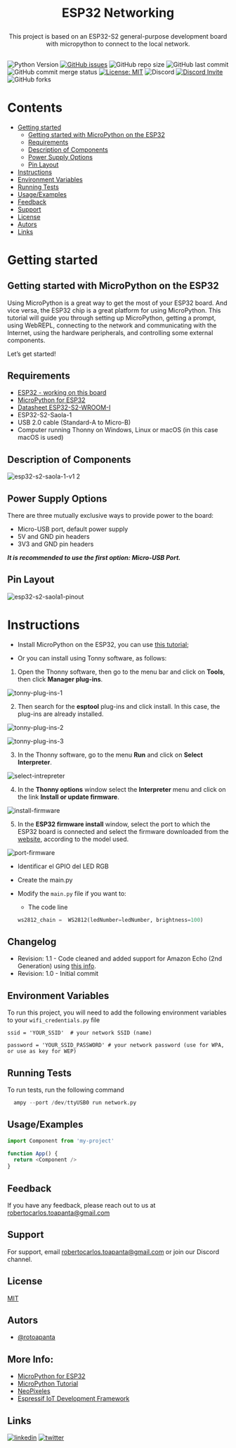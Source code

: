 # <p align="center">ESP32 Networking

<p align="center">This project is based on an ESP32-S2 general-purpose development board with micropython to connect to the local network.</p>

##

![Python Version](https://img.shields.io/pypi/pyversions/3)
[![GitHub issues](https://img.shields.io/github/issues/rotoapanta/ESP32-Networking
)](https://github.com/rotoapanta/ESP32-Networking/issues)
![GitHub repo size](https://img.shields.io/github/repo-size/rotoapanta/ESP32-Blinking-RGB-Led
)
![GitHub last commit](https://img.shields.io/github/last-commit/rotoapanta/ESP32-Networking
)
![GitHub commit merge status](https://img.shields.io/github/commit-status/rotoapanta/prueba2/main/6a500cc65d)
[![License: MIT](https://img.shields.io/badge/License-MIT-yellow.svg)](https://opensource.org/licenses/MIT)
![Discord](https://img.shields.io/discord/996422496842694726)
[![Discord Invite](https://img.shields.io/badge/discord-join%20now-green)](https://discord.gg/pSAp2qXe)
![GitHub forks](https://img.shields.io/github/forks/rotoapanta/ESP32-Blinking-RGB-Led?style=social)

# Contents

  * [Getting started](#getting-started)
    * [Getting started with MicroPython on the ESP32](#getting-started-with-micropython-on-the-esp32)
    * [Requirements](#requirements)
    * [Description of Components](#description-of-components)
    * [Power Supply Options](#power-supply-options)
    * [Pin Layout](#pin-layout)
  * [Instructions](#instructions)
  * [Environment Variables](#environment-variables)
  * [Running Tests](#running-tests)
  * [Usage/Examples](#usage-examples)
  * [Feedback](#feedback)
  * [Support](#support)
  * [License](#license)
  * [Autors](#autors)
  * [Links](#links)

# Getting started

## Getting started with MicroPython on the ESP32

Using MicroPython is a great way to get the most of your ESP32 board. And vice versa, the ESP32 chip is a great platform for using MicroPython. This tutorial will guide you through setting up MicroPython, getting a prompt, using WebREPL, connecting to the network and communicating with the Internet, using the hardware peripherals, and controlling some external components.

Let’s get started!
 
## Requirements

  * [ESP32 - working on this board](https://docs.espressif.com/projects/esp-idf/en/latest/esp32s2/hw-reference/esp32s2/user-guide-saola-1-v1.2.html)
  * [MicroPython for ESP32](http://micropython.org/download#esp32)
  * [Datasheet ESP32-S2-WROOM-I](https://www.espressif.com/sites/default/files/documentation/esp32-s2-wroom_esp32-s2-wroom-i_datasheet_en.pdf)
  * ESP32-S2-Saola-1
  * USB 2.0 cable (Standard-A to Micro-B)
  * Computer running Thonny on Windows, Linux or macOS (in this case macOS is used)

## Description of Components

![esp32-s2-saola-1-v1 2](https://user-images.githubusercontent.com/16738424/187048221-2b4044f2-b21a-4bbe-9c9f-85ab6a8721bb.png)

## Power Supply Options

There are three mutually exclusive ways to provide power to the board:

  * Micro-USB port, default power supply
  * 5V and GND pin headers
  * 3V3 and GND pin headers

**_It is recommended to use the first option: Micro-USB Port._**

## Pin Layout
![esp32-s2-saola1-pinout](https://user-images.githubusercontent.com/16738424/187049261-8ccb55c8-75af-4fb4-b2c2-04de95fb5af5.jpg)

# Instructions

* Install MicroPython on the ESP32, you can use [this tutorial](https://lemariva.com/blog/2017/10/micropython-getting-started);

* Or you can install using Tonny software, as follows:

1. Open the Thonny software, then go to the menu bar and click on **Tools**, then click **Manager plug-ins**.

![tonny-plug-ins-1](https://user-images.githubusercontent.com/16738424/193680097-2df312a8-6a18-45f4-b775-6c25d1d514ab.png)

2. Then search for the **esptool** plug-ins and click install. In this case, the plug-ins are already installed.

![tonny-plug-ins-2](https://user-images.githubusercontent.com/16738424/193679929-40adef10-f0d5-4b5e-a58a-1a5f99f80b8f.png)

![tonny-plug-ins-3](https://user-images.githubusercontent.com/16738424/193679194-e8c67aca-759b-40c7-ab71-3dfb24780163.png)

3. In the Thonny software, go to the menu **Run** and click on **Select Interpreter**.

![select-intrepreter](https://user-images.githubusercontent.com/16738424/194108740-7b38804f-d192-42b2-84a6-60f98d3c3b5d.png)

4. In the **Thonny options** window select the **Interpreter** menu and click on the link **Install or update firmware**.

![install-firmware](https://user-images.githubusercontent.com/16738424/194110292-9ec545bf-ec1e-4ef1-a90a-c91ad9c50220.png)

5. In the **ESP32 firmware install** window, select the port to which the ESP32 board is connected and select the firmware downloaded from the [website](https://micropython.org/download/GENERIC_S2/), according to the model used.

![port-firmware](https://user-images.githubusercontent.com/16738424/194114813-780e2d14-9077-4158-8d51-9d53ddd7e30e.png)

* Identificar el GPIO del LED RGB

* Create the main.py
* Modify the `main.py` file if you want to:
  * The code line
  ```python
  ws2812_chain =  WS2812(ledNumber=ledNumber, brightness=100)
  ```

## Changelog

* Revision: 1.1 - Code cleaned and added support for Amazon Echo (2nd Generation) using [this info](https://github.com/kakopappa/arduino-esp8266-alexa-multiple-wemo-switch/issues/22).
* Revision: 1.0 - Initial commit

## Environment Variables

To run this project, you will need to add the following environment variables to your `wifi_credentials.py` file

`ssid = 'YOUR_SSID'  # your network SSID (name)`

`password = 'YOUR_SSID_PASSWORD' # your network password (use for WPA, or use as key for WEP)`

## Running Tests

To run tests, run the following command

```python
  ampy --port /dev/ttyUSB0 run network.py
```

## Usage/Examples

```javascript
import Component from 'my-project'

function App() {
  return <Component />
}
```

## Feedback

If you have any feedback, please reach out to us at robertocarlos.toapanta@gmail.com

## Support

For support, email robertocarlos.toapanta@gmail.com or join our Discord channel.

## License

[MIT](https://choosealicense.com/licenses/mit/)

## Autors
- [@rotoapanta](https://github.com/rotoapanta)

More Info:
---------
* [MicroPython for ESP32](http://micropython.org/download#esp32)
* [MicroPython Tutorial](https://lemariva.com/blog/2017/10/micropython-getting-started)
* [NeoPixeles](https://learn.adafruit.com/esenciales-para-circuitpython/neopixeles-circuitpython)
* [Espressif IoT Development Framework](https://github.com/espressif/esp-idf)

## Links
[![linkedin](https://img.shields.io/badge/linkedin-0A66C2?style=for-the-badge&logo=linkedin&logoColor=white)](https://www.linkedin.com/in/roberto-carlos-toapanta-g/)
[![twitter](https://img.shields.io/badge/twitter-1DA1F2?style=for-the-badge&logo=twitter&logoColor=white)](https://twitter.com/rotoapanta)
